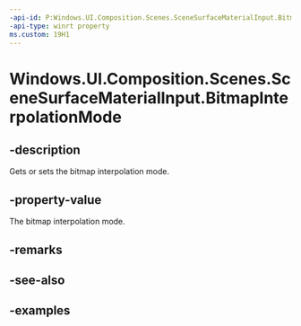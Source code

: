 ```yaml
---
-api-id: P:Windows.UI.Composition.Scenes.SceneSurfaceMaterialInput.BitmapInterpolationMode
-api-type: winrt property
ms.custom: 19H1
---
```


<!-- Property syntax.
public CompositionBitmapInterpolationMode BitmapInterpolationMode { get;  set; }
-->

# Windows.UI.Composition.Scenes.SceneSurfaceMaterialInput.BitmapInterpolationMode

## -description

Gets or sets the bitmap interpolation mode.



## -property-value

The bitmap interpolation mode.

## -remarks

## -see-also

## -examples

